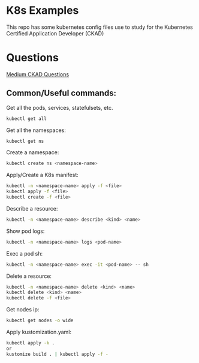 
# K8s Examples

This repo has some kubernetes config files use to study for the Kubernetes Certified Application Developer (CKAD)

# Questions

[Medium CKAD Questions](https://medium.com/bb-tutorials-and-thoughts/practice-enough-with-these-questions-for-the-ckad-exam-2f42d1228552)

## Common/Useful commands:

Get all the pods, services, statefulsets, etc.
```Bash
kubectl get all
```

Get all the namespaces:
```Bash
kubectl get ns
```

Create a namespace:
```Bash
kubectl create ns <namespace-name>
```

Apply/Create a K8s manifest:
```Bash
kubectl -n <namespace-name> apply -f <file>
kubectl apply -f <file>
kubectl create -f <file>
```

Describe a resource:
```Bash
kubectl -n <namespace-name> describe <kind> <name>
```

Show pod logs:
```Bash
kubectl -n <namespace-name> logs <pod-name>
```

Exec a pod sh:
```Bash
kubectl -n <namespace-name> exec -it <pod-name> -- sh
```

Delete a resource:
```Bash
kubectl -n <namespace-name> delete <kind> <name>
kubectl delete <kind> <name>
kubectl delete -f <file>
```

Get nodes ip:
```Bash
kubectl get nodes -o wide
```

Apply kustomization.yaml:
```Bash
kubectl apply -k .
or
kustomize build . | kubectl apply -f -
```
